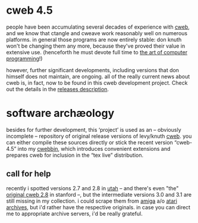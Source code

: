 # cweb 4.5

people have been accumulating several decades of experience with
[cweb](http://www-cs-faculty.stanford.edu/~uno/cweb.html), and we know that
ctangle and cweave work reasonably well on numerous platforms. in general those
programs are now entirely stable: don knuth won't be changing them any more,
because they've proved their value in extensive use.  (henceforth he must
devote full time to
[the art of computer programming](https://www-cs-faculty.stanford.edu/~knuth/taocp.html)!)

however, further significant developments, including versions that don himself
does not maintain, are ongoing. all of the really current news about cweb is,
in fact, now to be found in this cweb development project. Check out the
details in the
[releases description](https://github.com/ascherer/cweb/releases).

# software archæology

besides for further development, this ‘project’ is used as an – obviously
incomplete – repository of original release versions of levy/knuth
[cweb](http://www-cs-faculty.stanford.edu/~uno/cweb.html). you can either
compile these sources directly or stick the recent version “cweb-4.5” into my
[cwebbin](https://github.com/ascherer/cwebbin), which introduces convenient
extensions and prepares cweb for inclusion in the “tex live” distribution.

## call for help

recently i spotted versions 2.7 and 2.8 in
[utah](http://ftp.math.utah.edu/pub/tex/pub/cweb/) – and there's even "the"
[original cweb 2.8](ftp://ftp.cs.stanford.edu/pub/cweb2.8) in stanford –, but
the intermediate versions 3.0 and 3.1 are still missing in my collection. i
could scrape them from
[amiga](ftp://91.204.149.69/Amiga/CD%20images/Aminet%20Set/1%20(Jan%201995)/AMINET/DEV/C/)
a/o [atari
archives](ftp://ftp.cstug.cz/pub/CTAN/systems/atari/lindner-tex/cweb-3.0-1.2.zoo),
but i'd rather have the respective originals. in case you can direct me to
appropriate archive servers, i'd be really grateful.

